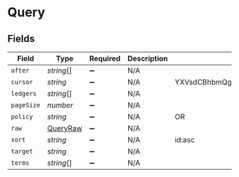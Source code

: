 # Query


## Fields

| Field                                        | Type                                         | Required                                     | Description                                  | Example                                      |
| -------------------------------------------- | -------------------------------------------- | -------------------------------------------- | -------------------------------------------- | -------------------------------------------- |
| `after`                                      | *string*[]                                   | :heavy_minus_sign:                           | N/A                                          |                                              |
| `cursor`                                     | *string*                                     | :heavy_minus_sign:                           | N/A                                          | YXVsdCBhbmQgYSBtYXhpbXVtIG1heF9yZXN1bHRzLol= |
| `ledgers`                                    | *string*[]                                   | :heavy_minus_sign:                           | N/A                                          |                                              |
| `pageSize`                                   | *number*                                     | :heavy_minus_sign:                           | N/A                                          |                                              |
| `policy`                                     | *string*                                     | :heavy_minus_sign:                           | N/A                                          | OR                                           |
| `raw`                                        | [QueryRaw](../../models/shared/queryraw.md)  | :heavy_minus_sign:                           | N/A                                          |                                              |
| `sort`                                       | *string*                                     | :heavy_minus_sign:                           | N/A                                          | id:asc                                       |
| `target`                                     | *string*                                     | :heavy_minus_sign:                           | N/A                                          |                                              |
| `terms`                                      | *string*[]                                   | :heavy_minus_sign:                           | N/A                                          |                                              |